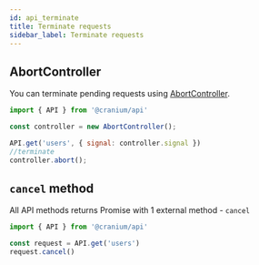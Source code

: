 ```yaml
---
id: api_terminate
title: Terminate requests
sidebar_label: Terminate requests
---
```


## AbortController
You can terminate pending requests using [AbortController](https://developer.mozilla.org/en-US/docs/Web/API/AbortController).

```js
import { API } from '@cranium/api'

const controller = new AbortController();

API.get('users', { signal: controller.signal })
//terminate
controller.abort();
````

## `cancel` method

All API methods returns Promise with 1 external method - `cancel`

```js
import { API } from '@cranium/api'

const request = API.get('users')
request.cancel()
```
